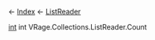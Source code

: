 ← [Index](Api-Index) ← [ListReader<T>](VRage.Collections.ListReader`1)

[int](System.Int32) int VRage.Collections.ListReader<T>.Count
